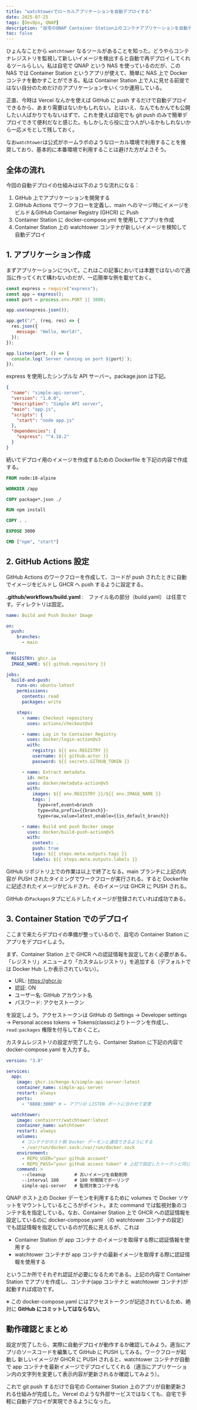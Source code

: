 ```yaml
---
title: "watchtowerでローカルアプリケーションを自動デプロイする"
date: 2025-07-25
tags: [DevOps, QNAP]
description: "自宅のQNAP Container Station上のコンテナアプリケーションを自動デプロイするためのメモです"
toc: false
---
```


ひょんなことから `watchtower` なるツールがあることを知った。どうやらコンテナレジストリを監視して新しいイメージを検出すると自動で再デプロイしてくれるツールらしい。私は自宅で QNAP という NAS を使っているのだが、この NAS では Container Station というアプリが使えて、簡単に NAS 上で Docker コンテナを動かすことができる。私は Container Station 上で人に見せる前提ではない自分のためだけのアプリケーションをいくつか運用している。

正直、今時は Vercel なんかを使えば GitHub に push するだけで自動デプロイできるから、あまり需要はないかもしれない。とはいえ、なんでもかんでも公開したい人ばかりでもないはずで、これを使えば自宅でも git push のみで簡単デプロイできて便利だなと感じた。もしかしたら役に立つ人がいるかもしれないから一応メモとして残しておく。

なお`watchtower`は公式がホームラボのようなローカル環境で利用することを推奨しており、基本的に本番環境で利用することは避けた方がよさそう。

## 全体の流れ

今回の自動デプロイの仕組みは以下のような流れになる：

1. GitHub 上でアプリケーションを開発する
2. GitHub Actions でワークフローを定義し、main へのマージ時にイメージをビルド＆GitHub Container Registry (GHCR) に Push
3. Container Station に docker-compose.yml を使用してアプリを作成
4. Container Station 上の watchtower コンテナが新しいイメージを検知して自動デプロイ

## 1. アプリケーション作成

まずアプリケーションについて。これはこの記事においては本題ではないので適当に作ってくれて構わないのだが、一応簡単な例を載せておく。

```js
const express = require("express");
const app = express();
const port = process.env.PORT || 3000;

app.use(express.json());

app.get("/", (req, res) => {
  res.json({
    message: "Hello, World!",
  });
});

app.listen(port, () => {
  console.log(`Server running on port ${port}`);
});
```

express を使用したシンプルな API サーバー。package.json は下記。

```json
{
  "name": "simple-api-server",
  "version": "1.0.0",
  "description": "Simple API server",
  "main": "app.js",
  "scripts": {
    "start": "node app.js"
  },
  "dependencies": {
    "express": "^4.18.2"
  }
}
```

続いてデプロイ用のイメージを作成するための Dockerfile を下記の内容で作成する。

```Dockerfile
FROM node:18-alpine

WORKDIR /app

COPY package*.json ./

RUN npm install

COPY . .

EXPOSE 3000

CMD ["npm", "start"]
```

## 2. GitHub Actions 設定

GitHub Actions のワークフローを作成して、コードが push されたときに自動でイメージをビルドし GHCR へ push するように設定する。

**.github/workflows/build.yaml** :　ファイル名の部分（build.yaml） は任意です。ディレクトリは固定。

```yaml
name: Build and Push Docker Image

on:
  push:
    branches:
      - main

env:
  REGISTRY: ghcr.io
  IMAGE_NAME: ${{ github.repository }}

jobs:
  build-and-push:
    runs-on: ubuntu-latest
    permissions:
      contents: read
      packages: write

    steps:
      - name: Checkout repository
        uses: actions/checkout@v4

      - name: Log in to Container Registry
        uses: docker/login-action@v3
        with:
          registry: ${{ env.REGISTRY }}
          username: ${{ github.actor }}
          password: ${{ secrets.GITHUB_TOKEN }}

      - name: Extract metadata
        id: meta
        uses: docker/metadata-action@v5
        with:
          images: ${{ env.REGISTRY }}/${{ env.IMAGE_NAME }}
          tags: |
            type=ref,event=branch
            type=sha,prefix={{branch}}-
            type=raw,value=latest,enable={{is_default_branch}}

      - name: Build and push Docker image
        uses: docker/build-push-action@v5
        with:
          context: .
          push: true
          tags: ${{ steps.meta.outputs.tags }}
          labels: ${{ steps.meta.outputs.labels }}
```

GitHub リポジトリ上での作業は以上で終了となる。main ブランチに上記の内容が PUSH されたタイミングでワークフローが実行される。すると Dockerfile に記述されたイメージがビルドされ、そのイメージは GHCR に PUSH される。

GitHub の`Packages`タブにビルドしたイメージが登録されていれば成功である。

## 3. Container Station でのデプロイ

ここまで来たらデプロイの準備が整っているので、自宅の Container Station にアプリをデプロイしよう。

まず、Container Station 上で GHCR への認証情報を設定しておく必要がある。「レジストリ」メニューより「カスタムレジストリ」を追加する（デフォルトでは Docker Hub しか表示されていない）。

- URL: https://ghcr.io
- 認証: ON
- ユーザー名: GitHub アカウント名
- パスワード: アクセストークン

を設定しよう。アクセストークンは GitHub の Settings → Developer settings → Personal access tokens → Tokens(classic)よりトークンを作成し、 `read:packages` 権限を付与しておくこと。

カスタムレジストリの設定が完了したら、Container Station に下記の内容で docker-compose.yaml を入力する。

```yaml
version: "3.8"

services:
  app:
    image: ghcr.io/kengo-k/simple-api-server:latest
    container_name: simple-api-server
    restart: always
    ports:
      - "8888:3000" # ← アプリの LISTEN ポートに合わせて変更

  watchtower:
    image: containrrr/watchtower:latest
    container_name: watchtower
    restart: always
    volumes:
      # コンテナがホスト側 Docker デーモンと通信できるようにする
      - /var/run/docker.sock:/var/run/docker.sock
    environment:
      - REPO_USER="your github account"
      - REPO_PASS="your github access token" # 上記で設定したトークンと同じトークンを設定
    command: >
      --cleanup           # 古いイメージを自動削除
      --interval 180      # 180 秒間隔でポーリング
      simple-api-server   # 監視対象コンテナ名
```

QNAP ホスト上の Docker デーモンを利用するために volumes で Docker ソケットをマウントしているところがポイント。また command では監視対象のコンテナ名を指定している。なお、Container Station 上で GHCR への認証情報を設定しているのに docker-compose.yaml （の watchtower コンテナの設定）でも認証情報を指定しているのが冗長に見えるが、これは

- Container Station が app コンテナ のイメージを取得する際に認証情報を使用する
- watchtower コンテナが app コンテナの最新イメージを取得する際に認証情報を使用する

という二か所でそれぞれ認証が必要になるためである。上記の内容で Container Station でアプリを作成し、コンテナ(app コンテナと watchtower コンテナ)が起動すれば成功です。

※ この docker-compose.yaml にはアクセストークンが記述されているため、絶対に **GitHub にコミットしてはならない**。

## 動作確認とまとめ

設定が完了したら、実際に自動デプロイが動作するか確認してみよう。適当にアプリのソースコードを編集して GitHub に PUSH してみる。ワークフローが起動し 新しいイメージが GHCR に PUSH されると、watchtower コンテナが自動で app コンテナを最新イメージでデプロイしてくれる（適当にアプリケーション内の文字列を変更して表示内容が更新されるか確認してみよう）。

これで git push するだけで自宅の Container Station 上のアプリが自動更新される仕組みが完成した。Vercel のような外部サービスではなくても、自宅で手軽に自動デプロイが実現できるようになった。
